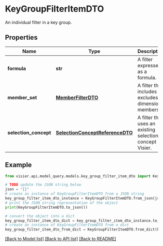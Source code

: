 # KeyGroupFilterItemDTO

An individual filter in a key group.

## Properties

Name | Type | Description | Notes
------------ | ------------- | ------------- | -------------
**formula** | **str** | A filter expressed as a formula. | [optional] 
**member_set** | [**MemberFilterDTO**](MemberFilterDTO.md) | A filter that includes or excludes dimension members. | [optional] 
**selection_concept** | [**SelectionConceptReferenceDTO**](SelectionConceptReferenceDTO.md) | A filter that uses an existing selection concept in Visier. | [optional] 

## Example

```python
from visier.api.model_query.models.key_group_filter_item_dto import KeyGroupFilterItemDTO

# TODO update the JSON string below
json = "{}"
# create an instance of KeyGroupFilterItemDTO from a JSON string
key_group_filter_item_dto_instance = KeyGroupFilterItemDTO.from_json(json)
# print the JSON string representation of the object
print(KeyGroupFilterItemDTO.to_json())

# convert the object into a dict
key_group_filter_item_dto_dict = key_group_filter_item_dto_instance.to_dict()
# create an instance of KeyGroupFilterItemDTO from a dict
key_group_filter_item_dto_from_dict = KeyGroupFilterItemDTO.from_dict(key_group_filter_item_dto_dict)
```
[[Back to Model list]](../README.md#documentation-for-models) [[Back to API list]](../README.md#documentation-for-api-endpoints) [[Back to README]](../README.md)


